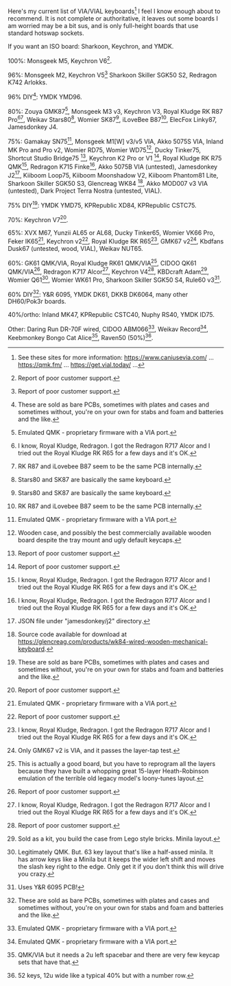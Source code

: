 Here's my current list of VIA/VIAL keyboards[^♪] I feel I know enough about to recommend. It is not complete or authoritative, it leaves out some boards I am worried may be a bit sus, and is only full-height boards that use standard hotswap sockets.

If you want an ISO board: Sharkoon, Keychron, and YMDK.

100%: Monsgeek M5, Keychron V6[^?].

96%: Monsgeek M2, Keychron V5[^?] Sharkoon Skiller SGK50 S2, Redragon K742 Arlokks.

96% DIY[^††]: YMDK YMD96.

80%: Zouya GMK87[^*], Monsgeek M3 v3, Keychron V3, Royal Kludge RK R87 Pro[^†][^7], Weikav Stars80[^8], Womier SK87[^8], iLoveBee B87[^7], ElecFox Linky87, Jamesdonkey J4.

75%: Gamakay SN75[^*], Monsgeek M1\[W] v3/v5 VIA, Akko 5075S VIA, Inland MK Pro and Pro v2, Womier RD75, Womier WD75[^㊍], Ducky Tinker75, Shortcut Studio Bridge75 [^?], Keychron K2 Pro or V1 [^?], Royal Kludge RK R75 QMK[^†], Redragon K715 Finke[^†], Akko 5075B VIA (untested), Jamesdonkey J2[^+], Kiiboom Loop75, Kiiboom Moonshadow V2, Kiiboom Phantom81 Lite, Sharkoon Skiller SGK50 S3, Glencreag WK84 [^G], Akko MOD007 v3 VIA (untested), Dark Project Terra Nostra (untested, VIAL).

75% DIY[^††]: YMDK YMD75, KPRepublic XD84, KPRepublic CSTC75.

70%: Keychron V7[^?].

65%: XVX M67, Yunzii AL65 or AL68, Ducky Tinker65, Womier VK66 Pro, Feker IK65[^*], Keychron v2[^?], Royal Kludge RK R65[^†], GMK67 v2[^K], Kbdfans Dusk67 (untested, wood, VIAL), Weikav NUT65.

60%: GK61 QMK/VIA, Royal Kludge RK61 QMK/VIA[^**], CIDOO QK61 QMK/VIA[^?], Redragon K717 Alcor[^†], Keychron V4[^?], KBDcraft Adam[^‡], Womier Q61[^♪♪], Womier WK61 Pro, Sharkoon Skiller SGK50 S4, Rule60 v3[^Y].

60% DIY[^††]: Y&R 6095, YMDK DK61, DKKB DK6064, many other DH60/Pok3r boards.

40%/ortho: Inland MK47, KPRepublic CSTC40, Nuphy RS40, YMDK ID75.

Other: Daring Run DR-70F wired, CIDOO ABM066[^*], Weikav Record[^*], Keebmonkey Bongo Cat Alice[^♫], Raven50 (50%)[^#].

[^Y]: Uses Y&R 6095 PCB!

[^♪]: See these sites for more information: https://www.caniusevia.com/ ... https://qmk.fm/ ... https://get.vial.today/ ...

[^*]: Emulated QMK - proprietary firmware with a VIA port.

[^†]: I know, Royal Kludge, Redragon. I got the Redragon R717 Alcor and I tried out the Royal Kludge RK R65 for a few days and it's OK.

[^**]: This is actually a good board, but you have to reprogram all the layers because they have built a whopping great 15-layer Heath-Robinson emulation of the terrible old legacy model's loony-tunes layout.

[^††]: These are sold as bare PCBs, sometimes with plates and cases and sometimes without, you're on your own for stabs and foam and batteries and the like.

[^‡]: Sold as a kit, you build the case from Lego style bricks. Minila layout.

[^♪♪]: Legitimately QMK. But. 63 key layout that's like a half-assed minila. It has arrow keys like a Minila but it keeps the wider left shift and moves the slash key right to the edge. Only get it if you don't think this will drive you crazy.

[^♫]: QMK/VIA but it needs a 2u left spacebar and there are very few keycap sets that have that.

[^㊍]: Wooden case, and possibly the best commercially available wooden board despite the tray mount and ugly default keycaps.

[^+]: JSON file under "jamesdonkey/j2" directory.

[^?]: Report of poor customer support.

[^#]: 52 keys, 12u wide like a typical 40% but with a number row.

[^Z]: Newer versions of the firmware with audio lighting controls are not VIA compatible. Should I remove this one?

[^G]: Source code available for download at https://glencreag.com/products/wk84-wired-wooden-mechanical-keyboard.

[^K]: Only GMK67 v2 is VIA, and it passes the layer-tap test.

[^8]: Stars80 and SK87 are basically the same keyboard.

[^7]: RK R87 and iLovebee B87 seem to be the same PCB internally.
